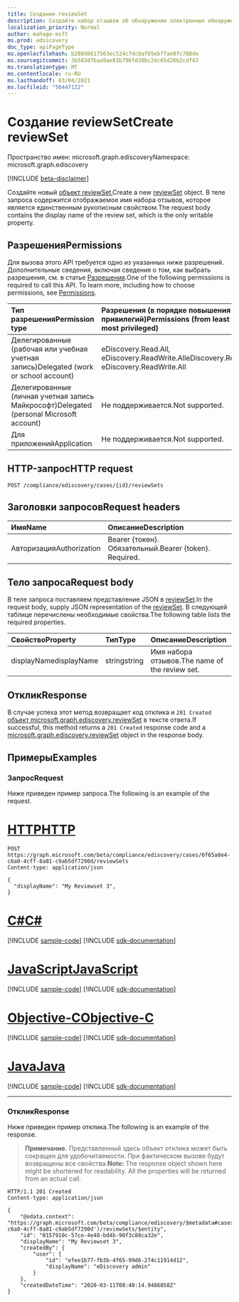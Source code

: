 ```yaml
---
title: Создание reviewSet
description: Создайте набор отзывов об обнаружении электронных обнаружений.
localization_priority: Normal
author: mahage-msft
ms.prod: ediscovery
doc_type: apiPageType
ms.openlocfilehash: b288d6617563ec524c7dc0af65ebffae0fc708de
ms.sourcegitcommit: 3b583d7baa9ae81b796fd30bc24c65d26b2cdf43
ms.translationtype: MT
ms.contentlocale: ru-RU
ms.lasthandoff: 03/04/2021
ms.locfileid: "50447122"
---
```

# <a name="create-reviewset"></a><span data-ttu-id="42d4b-103">Создание reviewSet</span><span class="sxs-lookup"><span data-stu-id="42d4b-103">Create reviewSet</span></span>

<span data-ttu-id="42d4b-104">Пространство имен: microsoft.graph.ediscovery</span><span class="sxs-lookup"><span data-stu-id="42d4b-104">Namespace: microsoft.graph.ediscovery</span></span>

[!INCLUDE [beta-disclaimer](../../includes/beta-disclaimer.md)]

<span data-ttu-id="42d4b-105">Создайте новый [объект reviewSet.](../resources/ediscovery-reviewset.md)</span><span class="sxs-lookup"><span data-stu-id="42d4b-105">Create a new [reviewSet](../resources/ediscovery-reviewset.md) object.</span></span> <span data-ttu-id="42d4b-106">В теле запроса содержится отображаемое имя набора отзывов, которое является единственным рукописным свойством.</span><span class="sxs-lookup"><span data-stu-id="42d4b-106">The request body contains the display name of the review set, which is the only writable property.</span></span>

## <a name="permissions"></a><span data-ttu-id="42d4b-107">Разрешения</span><span class="sxs-lookup"><span data-stu-id="42d4b-107">Permissions</span></span>

<span data-ttu-id="42d4b-p102">Для вызова этого API требуется одно из указанных ниже разрешений. Дополнительные сведения, включая сведения о том, как выбрать разрешения, см. в статье [Разрешения](/graph/permissions-reference).</span><span class="sxs-lookup"><span data-stu-id="42d4b-p102">One of the following permissions is required to call this API. To learn more, including how to choose permissions, see [Permissions](/graph/permissions-reference).</span></span>

|<span data-ttu-id="42d4b-110">Тип разрешения</span><span class="sxs-lookup"><span data-stu-id="42d4b-110">Permission type</span></span>|<span data-ttu-id="42d4b-111">Разрешения (в порядке повышения привилегий)</span><span class="sxs-lookup"><span data-stu-id="42d4b-111">Permissions (from least to most privileged)</span></span>|
|:---|:---|
|<span data-ttu-id="42d4b-112">Делегированные (рабочая или учебная учетная запись)</span><span class="sxs-lookup"><span data-stu-id="42d4b-112">Delegated (work or school account)</span></span>|<span data-ttu-id="42d4b-113">eDiscovery.Read.All, eDiscovery.ReadWrite.All</span><span class="sxs-lookup"><span data-stu-id="42d4b-113">eDiscovery.Read.All, eDiscovery.ReadWrite.All</span></span>|
|<span data-ttu-id="42d4b-114">Делегированные (личная учетная запись Майкрософт)</span><span class="sxs-lookup"><span data-stu-id="42d4b-114">Delegated (personal Microsoft account)</span></span>|<span data-ttu-id="42d4b-115">Не поддерживается.</span><span class="sxs-lookup"><span data-stu-id="42d4b-115">Not supported.</span></span>|
|<span data-ttu-id="42d4b-116">Для приложений</span><span class="sxs-lookup"><span data-stu-id="42d4b-116">Application</span></span>|<span data-ttu-id="42d4b-117">Не поддерживается.</span><span class="sxs-lookup"><span data-stu-id="42d4b-117">Not supported.</span></span>|

## <a name="http-request"></a><span data-ttu-id="42d4b-118">HTTP-запрос</span><span class="sxs-lookup"><span data-stu-id="42d4b-118">HTTP request</span></span>

<!-- { "blockType": "ignored" } -->

```http
POST /compliance/ediscovery/cases/{id}/reviewSets
```

## <a name="request-headers"></a><span data-ttu-id="42d4b-119">Заголовки запросов</span><span class="sxs-lookup"><span data-stu-id="42d4b-119">Request headers</span></span>

| <span data-ttu-id="42d4b-120">Имя</span><span class="sxs-lookup"><span data-stu-id="42d4b-120">Name</span></span>       | <span data-ttu-id="42d4b-121">Описание</span><span class="sxs-lookup"><span data-stu-id="42d4b-121">Description</span></span>|
|:-----------|:-----------|
| <span data-ttu-id="42d4b-122">Авторизация</span><span class="sxs-lookup"><span data-stu-id="42d4b-122">Authorization</span></span> | <span data-ttu-id="42d4b-p103">Bearer {токен}. Обязательный.</span><span class="sxs-lookup"><span data-stu-id="42d4b-p103">Bearer {token}. Required.</span></span> |

## <a name="request-body"></a><span data-ttu-id="42d4b-125">Тело запроса</span><span class="sxs-lookup"><span data-stu-id="42d4b-125">Request body</span></span>

<span data-ttu-id="42d4b-126">В теле запроса поставляем представление JSON в [reviewSet](../resources/ediscovery-reviewset.md).</span><span class="sxs-lookup"><span data-stu-id="42d4b-126">In the request body, supply JSON representation of the [reviewSet](../resources/ediscovery-reviewset.md).</span></span>  <span data-ttu-id="42d4b-127">В следующей таблице перечислены необходимые свойства.</span><span class="sxs-lookup"><span data-stu-id="42d4b-127">The following table lists the required properties.</span></span>

| <span data-ttu-id="42d4b-128">Свойство</span><span class="sxs-lookup"><span data-stu-id="42d4b-128">Property</span></span>     | <span data-ttu-id="42d4b-129">Тип</span><span class="sxs-lookup"><span data-stu-id="42d4b-129">Type</span></span>        | <span data-ttu-id="42d4b-130">Описание</span><span class="sxs-lookup"><span data-stu-id="42d4b-130">Description</span></span> |
|:-------------|:------------|:------------|
| <span data-ttu-id="42d4b-131">displayName</span><span class="sxs-lookup"><span data-stu-id="42d4b-131">displayName</span></span>  | <span data-ttu-id="42d4b-132">string</span><span class="sxs-lookup"><span data-stu-id="42d4b-132">string</span></span>      | <span data-ttu-id="42d4b-133">Имя набора отзывов.</span><span class="sxs-lookup"><span data-stu-id="42d4b-133">The name of the review set.</span></span> |

## <a name="response"></a><span data-ttu-id="42d4b-134">Отклик</span><span class="sxs-lookup"><span data-stu-id="42d4b-134">Response</span></span>

<span data-ttu-id="42d4b-135">В случае успеха этот метод возвращает код отклика и `201 Created` [объект microsoft.graph.ediscovery.reviewSet](../resources/ediscovery-reviewset.md) в тексте ответа.</span><span class="sxs-lookup"><span data-stu-id="42d4b-135">If successful, this method returns a `201 Created` response code and a [microsoft.graph.ediscovery.reviewSet](../resources/ediscovery-reviewset.md) object in the response body.</span></span>

## <a name="examples"></a><span data-ttu-id="42d4b-136">Примеры</span><span class="sxs-lookup"><span data-stu-id="42d4b-136">Examples</span></span>

### <a name="request"></a><span data-ttu-id="42d4b-137">Запрос</span><span class="sxs-lookup"><span data-stu-id="42d4b-137">Request</span></span>

<span data-ttu-id="42d4b-138">Ниже приведен пример запроса.</span><span class="sxs-lookup"><span data-stu-id="42d4b-138">The following is an example of the request.</span></span>

# <a name="http"></a>[<span data-ttu-id="42d4b-139">HTTP</span><span class="sxs-lookup"><span data-stu-id="42d4b-139">HTTP</span></span>](#tab/http)
<!-- {
  "blockType": "request",
  "name": "post_reviewset"
}-->

```http
POST https://graph.microsoft.com/beta/compliance/ediscovery/cases/6f65a8e4-c6a0-4cff-8a81-c9ab5df7290d/reviewSets
Content-type: application/json

{
  "displayName": "My Reviewset 3",
}
```
# <a name="c"></a>[<span data-ttu-id="42d4b-140">C#</span><span class="sxs-lookup"><span data-stu-id="42d4b-140">C#</span></span>](#tab/csharp)
[!INCLUDE [sample-code](../includes/snippets/csharp/post-reviewset-csharp-snippets.md)]
[!INCLUDE [sdk-documentation](../includes/snippets/snippets-sdk-documentation-link.md)]

# <a name="javascript"></a>[<span data-ttu-id="42d4b-141">JavaScript</span><span class="sxs-lookup"><span data-stu-id="42d4b-141">JavaScript</span></span>](#tab/javascript)
[!INCLUDE [sample-code](../includes/snippets/javascript/post-reviewset-javascript-snippets.md)]
[!INCLUDE [sdk-documentation](../includes/snippets/snippets-sdk-documentation-link.md)]

# <a name="objective-c"></a>[<span data-ttu-id="42d4b-142">Objective-C</span><span class="sxs-lookup"><span data-stu-id="42d4b-142">Objective-C</span></span>](#tab/objc)
[!INCLUDE [sample-code](../includes/snippets/objc/post-reviewset-objc-snippets.md)]
[!INCLUDE [sdk-documentation](../includes/snippets/snippets-sdk-documentation-link.md)]

# <a name="java"></a>[<span data-ttu-id="42d4b-143">Java</span><span class="sxs-lookup"><span data-stu-id="42d4b-143">Java</span></span>](#tab/java)
[!INCLUDE [sample-code](../includes/snippets/java/post-reviewset-java-snippets.md)]
[!INCLUDE [sdk-documentation](../includes/snippets/snippets-sdk-documentation-link.md)]

---


### <a name="response"></a><span data-ttu-id="42d4b-144">Отклик</span><span class="sxs-lookup"><span data-stu-id="42d4b-144">Response</span></span>

<span data-ttu-id="42d4b-145">Ниже приведен пример отклика.</span><span class="sxs-lookup"><span data-stu-id="42d4b-145">The following is an example of the response.</span></span>

> <span data-ttu-id="42d4b-p105">**Примечание.** Представленный здесь объект отклика может быть сокращен для удобочитаемости. При фактическом вызове будут возвращены все свойства.</span><span class="sxs-lookup"><span data-stu-id="42d4b-p105">**Note:** The response object shown here might be shortened for readability. All the properties will be returned from an actual call.</span></span>

<!-- {
  "blockType": "response",
  "truncated": true,
  "@odata.type": "microsoft.graph.ediscovery.reviewSet"
} -->

```http
HTTP/1.1 201 Created
Content-type: application/json

{
    "@odata.context": "https://graph.microsoft.com/beta/compliance/ediscovery/$metadata#cases('6f65a8e4-c6a0-4cff-8a81-c9ab5df7290d')/reviewSets/$entity",
    "id": "0157910c-57ce-4e48-bd4b-90f3c88ca32e",
    "displayName": "My Reviewset 3",
    "createdBy": {
        "user": {
            "id": "efee1b77-fb3b-4f65-99d6-274c11914d12",
            "displayName": "eDiscovery admin"
        }
    },
    "createdDateTime": "2020-03-11T08:40:14.9486058Z"
}
```

<!-- uuid: 16cd6b66-4b1a-43a1-adaf-3a886856ed98
2019-02-04 14:57:30 UTC -->
<!-- {
  "type": "#page.annotation",
  "description": "Update reviewset",
  "keywords": "",
  "section": "documentation",
  "tocPath": ""
}-->


